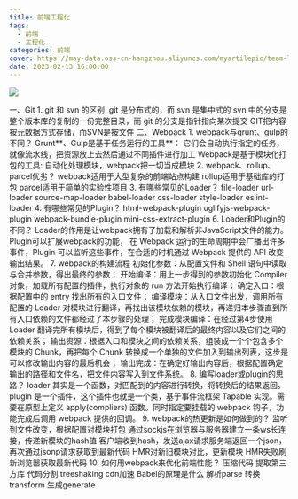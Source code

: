 ```yaml
---
title: 前端工程化
tags:
  - 前端
  - 工程化
categories: 前端
cover: https://may-data.oss-cn-hangzhou.aliyuncs.com/myartilepic/team-lily-bug.png
date: 2023-02-13 16:00:00
---
```


![](https://may-data.oss-cn-hangzhou.aliyuncs.com/image/202302131715865.png)

一、Git
    1. git 和 svn 的区别
         git 是分布式的，而 svn 是集中式的
        svn 中的分支是整个版本库的复制的一份完整目录，而 git 的分支是指针指向某次提交
        GIT把内容按元数据方式存储，而SVN是按文件
二、Webpack
    1. webpack与grunt、gulp的不同？
        Grunt**、Gulp是基于任务运⾏的⼯具**： 它们会⾃动执⾏指定的任务，就像流⽔线，把资源放上去然后通过不同插件进⾏加⼯
        Webpack是基于模块化打包的⼯具: ⾃动化处理模块，webpack把⼀切当成模块
    2. webpack、rollup、parcel优劣？
        webpack适⽤于⼤型复杂的前端站点构建
        rollup适⽤于基础库的打包
        parcel适⽤于简单的实验性项⽬
    3. 有哪些常⻅的Loader？
        file-loader
        url-loader
        source-map-loader
        babel-loader
        css-loader
        style-loader
        eslint-loader
    4. 有哪些常⻅的Plugin？
        html-webpack-plugin
        uglifyjs-webpack-plugin
        webpack-bundle-plugin
        mini-css-extract-plugin
    6. Loader和Plugin的不同？
        Loader的作⽤是让webpack拥有了加载和解析⾮JavaScript⽂件的能⼒。
        Plugin可以扩展webpack的功能， 在 Webpack 运⾏的⽣命周期中会⼴播出许多事件，Plugin 可以监听这些事件，在合适的时机通过 Webpack 提供的 API 改变输出结果。
    7. webpack的构建流程
        初始化参数：从配置⽂件和 Shell 语句中读取与合并参数，得出最终的参数；
        开始编译：⽤上⼀步得到的参数初始化 Compiler 对象，加载所有配置的插件，执⾏对象的 run ⽅法开始执⾏编译；
        确定⼊⼝：根据配置中的 entry 找出所有的⼊⼝⽂件；
        编译模块：从⼊⼝⽂件出发，调⽤所有配置的 Loader 对模块进⾏翻译，再找出该模块依赖的模块，再递归本步骤直到所有⼊⼝依赖的⽂件都经过了本步骤的处理；
        完成模块编译：在经过第4步使⽤ Loader 翻译完所有模块后，得到了每个模块被翻译后的最终内容以及它们之间的依赖关系；
        输出资源：根据⼊⼝和模块之间的依赖关系，组装成⼀个个包含多个模块的 Chunk，再把每个 Chunk 转换成⼀个单独的⽂件加⼊到输出列表，这步是可以修改输出内容的最后机会；
        输出完成：在确定好输出内容后，根据配置确定输出的路径和⽂件名，把⽂件内容写⼊到⽂件系统。
    8. 编写loader或plugin的思路？
        loader 其实是一个函数，对匹配到的内容进行转换，将转换后的结果返回。
        plugin 是一个插件，这个插件也就是一个类，基于事件流框架 Tapable 实现。需要在原型上定义 apply(compliers) 函数。同时指定要挂载的 webpack 钩子，功能完成后调用 webpack 提供的回调。
    9. webpack的热更新是如何做到的？
        监听到文件改变，根据配置对模块打包
        通过sockjs在浏览器与服务器建立一条ws长连接，传递新模块的hash值
        客户端收到hash，发送ajax请求服务端返回一个json，再次通过jsonp请求获取到最新代码
        HMR对新旧模块对比，更新模块
        HMR失败刷新浏览器获取最新代码
    10. 如何⽤webpack来优化前端性能？
        压缩代码
        提取第三方库
        代码分割
        treeshaking
        cdn加速
    Babel的原理是什么
        解析parse
        转换transform
        生成generate
